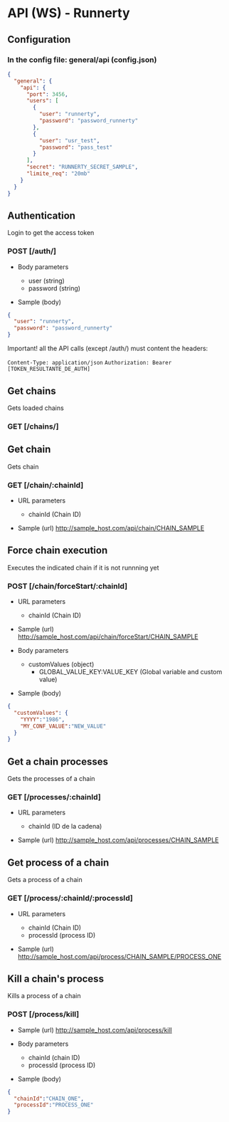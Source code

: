 # API (WS) - Runnerty

## Configuration
### In the config file: general/api (config.json)
```json
{
  "general": {
    "api": {
      "port": 3456,
      "users": [
        {
          "user": "runnerty",
          "password": "password_runnerty"
        },
        {
          "user": "usr_test",
          "password": "pass_test"
        }
      ],
      "secret": "RUNNERTY_SECRET_SAMPLE",
      "limite_req": "20mb"
    }
  }
}
```

## Authentication
Login to get the access token
### POST [/auth/]

+ Body parameters
    + user (string)
    + password (string)


+ Sample (body)
```json
{
  "user": "runnerty",
  "password": "password_runnerty"
}
```

Important! all the API calls (except /auth/) must content the headers:

`Content-Type: application/json`
`Authorization: Bearer [TOKEN_RESULTANTE_DE_AUTH]`

## Get chains
Gets loaded chains
### GET [/chains/]

## Get chain
Gets chain
### GET [/chain/:chainId]

+ URL parameters
    + chainId (Chain ID)

+ Sample (url)
http://sample_host.com/api/chain/CHAIN_SAMPLE

## Force chain execution
Executes the indicated chain if it is not runnning yet
### POST [/chain/forceStart/:chainId]

+ URL parameters
    + chainId (Chain ID)

+ Sample (url)
http://sample_host.com/api/chain/forceStart/CHAIN_SAMPLE

+ Body parameters
    + customValues (object)
        + GLOBAL_VALUE_KEY:VALUE_KEY (Global variable and custom value)

+ Sample (body)
```json
{
  "customValues": {
    "YYYY":"1986",
    "MY_CONF_VALUE":"NEW_VALUE"
  }
}
```

## Get a chain processes
Gets the processes of a chain
### GET [/processes/:chainId]

+ URL parameters
    + chainId (ID de la cadena)

+ Sample (url)
http://sample_host.com/api/processes/CHAIN_SAMPLE

## Get process of a chain
Gets a process of a chain
### GET [/process/:chainId/:processId]

+ URL parameters
    + chainId (Chain ID)
    + processId (process ID)

+ Sample (url)
http://sample_host.com/api/process/CHAIN_SAMPLE/PROCESS_ONE

## Kill a chain's process
Kills a process of a chain
### POST [/process/kill]

+ Sample (url)
http://sample_host.com/api/process/kill

+ Body parameters
    + chainId (chain ID)
    + processId (process ID)
    
+ Sample (body)
```json
{
  "chainId":"CHAIN_ONE",
  "processId":"PROCESS_ONE"
}
```